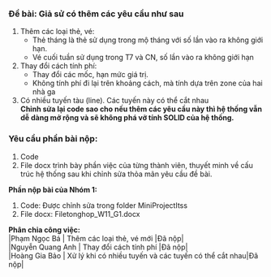 ### Đề bài: Giả sử có thêm các yêu cầu như sau
1. Thêm các loại thẻ, vé:
	*	Thẻ tháng là thẻ sử dụng trong mộ tháng với số lần vào ra không giới hạn.
	*	Vé cuối tuần sử dụng trong T7 và CN, số lần vào ra không giới hạn
2. Thay đổi cách tính phí:
	*	Thay đổi các mốc, hạn mức giá trị.
	*	Không tính phí đi lại trên khoảng cách, mà tính dựa trên zone của hai nhà ga
3. Có nhiều tuyến tàu (line). Các tuyến này có thể cắt nhau  
**Chỉnh sửa lại code sao cho nếu thêm các yêu cầu này thì hệ thống vẫn dễ dàng mở rộng và sẽ không phá vỡ tính SOLID của hệ thống.**
### Yêu cầu phần bài nộp:
1. Code
2. File docx trình bày phần việc của từng thành viên, thuyết minh về cấu trúc hệ thống sau khi chỉnh sửa thỏa mãn yêu cầu đề bài.

**Phần nộp bài của Nhóm 1:**  
1. Code: Được chỉnh sửa trong folder MiniProjectItss  
2. File docx: Filetonghop_W11_G1.docx  

**Phân chia công việc:**  
|Phạm Ngọc Bá		| Thêm các loại thẻ, vé mới 				|Đã nộp|  
|Nguyễn Quang Anh	| Thay đổi cách tính phí  				|Đã nộp|  
|Hoàng Gia Bảo		| Xử lý khi có nhiều tuyến và các tuyến có thể cắt nhau|Đã nộp|  
